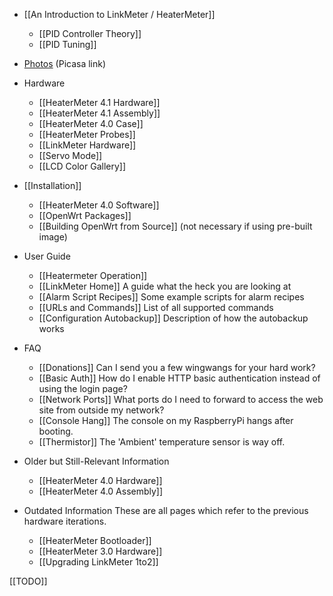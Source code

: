 * [[An Introduction to LinkMeter / HeaterMeter]]
    * [[PID Controller Theory]]
    * [[PID Tuning]]
* [Photos](https://picasaweb.google.com/capnbry/HeaterMeter) (Picasa link)
* Hardware
    * [[HeaterMeter 4.1 Hardware]]
    * [[HeaterMeter 4.1 Assembly]]
    * [[HeaterMeter 4.0 Case]]
    * [[HeaterMeter Probes]]
    * [[LinkMeter Hardware]] 
    * [[Servo Mode]]
    * [[LCD Color Gallery]]
* [[Installation]]
    * [[HeaterMeter 4.0 Software]]
    * [[OpenWrt Packages]]
    * [[Building OpenWrt from Source]] (not necessary if using pre-built image)
* User Guide
    * [[Heatermeter Operation]]
    * [[LinkMeter Home]] A guide what the heck you are looking at
    * [[Alarm Script Recipes]] Some example scripts for alarm recipes
    * [[URLs and Commands]] List of all supported commands
    * [[Configuration Autobackup]] Description of how the autobackup works
* FAQ
    * [[Donations]] Can I send you a few wingwangs for your hard work?
    * [[Basic Auth]] How do I enable HTTP basic authentication instead of using the login page?
    * [[Network Ports]] What ports do I need to forward to access the web site from outside my network?
    * [[Console Hang]] The console on my RaspberryPi hangs after booting.
    * [[Thermistor]] The 'Ambient' temperature sensor is way off.

* Older but Still-Relevant Information
    * [[HeaterMeter 4.0 Hardware]]
    * [[HeaterMeter 4.0 Assembly]]

* Outdated Information
These are all pages which refer to the previous hardware iterations.
    * [[HeaterMeter Bootloader]]
    * [[HeaterMeter 3.0 Hardware]]
    * [[Upgrading LinkMeter 1to2]]

[[TODO]]